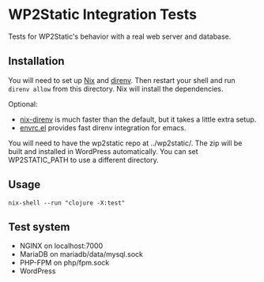 # WP2Static Integration Tests

Tests for WP2Static's behavior with a real web server and database.

## Installation

You will need to set up [Nix](https://nixos.org/learn.html) and [direnv](https://direnv.net/docs/installation.html). Then restart your shell and run `direnv allow` from this directory. Nix will install the dependencies.

Optional:
* [nix-direnv](https://github.com/nix-community/nix-direnv) is much faster than the default, but it takes a little extra setup.
* [envrc.el](https://github.com/purcell/envrc) provides fast direnv integration for emacs.

You will need to have the wp2static repo at ../wp2static/. The zip will be built and installed in WordPress automatically. You can set WP2STATIC_PATH to use a different directory.

## Usage

`nix-shell --run "clojure -X:test"`

## Test system

 - NGINX on localhost:7000
 - MariaDB on mariadb/data/mysql.sock
 - PHP-FPM on php/fpm.sock
 - WordPress